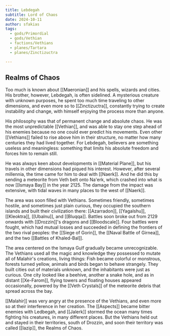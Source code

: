 ```yaml
---
title: Lebdegah
subtitle: Lord of Chaos
date: 2024-10-11
author: sfakias
tags:
  - gods/Primordial
  - gods/Vethian
  - factions/Vethians
  - planes/Tartara
  - planes/Zinctizuctra

---
```


## Realms of Chaos


Too much is known about [[Maeronian]] and his spells, wizards and cities. His brother, however, Lebdegah, is often sidelined. A mysterious creature with unknown purposes, he spent too much time traveling to other dimensions, and even more so to [[Zinctizuctra]], constantly trying to create instability and change, with himself enjoying the process more than anyone.

His philosophy was that of permanent change and absolute chaos. He was the most unpredictable [[Vethian]], and was able to stay one step ahead of his enemies because no one could ever predict his movements. Even other [[Vethians]] failed to rise above him in their structure, no matter how many centuries they had lived together. For Lebdegah, believers are something useless and meaningless: something that limits his absolute freedom and forces him to remain still.

He was always keen about developments in [[Material Plane]], but his travels in other dimensions had piqued his interest. However, after several millennia, the time came for him to deal with [[Naerk]]. And he did this by sending a meteorite from Veth belt onto Na'erk, which crashed into what is now [[Ismaya Bay]] in the year 2125. The damage from the impact was extensive, with tidal waves in many places to the west of [[Naerk]].

The area was soon filled with Vethians. Sometimes friendly, sometimes hostile, and sometimes just plain curious, they occupied the southern islands and built their civilization there: [[Azarradon]], [[Yagalshu]], [[Kleoktra]], [[Ubalnu]], and [[Bluqqa]]. Battles soon broke out from 2129 onwards with [[Drozzin]]'s dragons and [[Bloodscale]]. Four battles were fought, which had mutual losses and succeeded in defining the frontiers of the two rival peoples: the [[Siege of Gorin]], the [[Naval Battle of Girnea]], and the two [[Battles of Khaled-Bal]].

The area centered on the Ismaya Gulf gradually became unrecognizable. The Vethians used all the magic and knowledge they possessed to mutate all of Malahir's creations, living things: Fish became colorful or monstrous, forests turned yellow, animals and birds began to behave strangely. They built cities out of materials unknown, and the inhabitants were just as curious. One city looked like a beehive, another a snake hole, and as in distant [[Xe-Farom]], flying towers and floating houses appeared occasionally, powered by the [[Veth Crystals]] of the meteorite debris that spread across the bay.

[[Malahir]] was very angry at the presence of the Vethians, and even more so at their interference in her creation. The [[Aspects]] became bitter enemies with Ledbegah, and [[Jalerk]] stormed the ocean many times fighting his creatures, in many different places. But the Vethians held out and stayed in their territories, south of Drozzin, and soon their territory was called [[Iazip]], the Realms of Chaos.